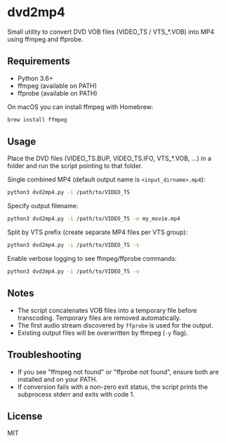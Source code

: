 # dvd2mp4

Small utility to convert DVD VOB files (VIDEO_TS / VTS_*.VOB) into MP4 using
ffmpeg and ffprobe.

## Requirements

- Python 3.6+
- ffmpeg (available on PATH)
- ffprobe (available on PATH)

On macOS you can install ffmpeg with Homebrew:

```bash
brew install ffmpeg
```

## Usage

Place the DVD files (VIDEO_TS.BUP, VIDEO_TS.IFO, VTS_*.VOB, ...) in a
folder and run the script pointing to that folder.

Single combined MP4 (default output name is `<input_dirname>.mp4`):

```bash
python3 dvd2mp4.py -i /path/to/VIDEO_TS
```

Specify output filename:

```bash
python3 dvd2mp4.py -i /path/to/VIDEO_TS -o my_movie.mp4
```

Split by VTS prefix (create separate MP4 files per VTS group):

```bash
python3 dvd2mp4.py -i /path/to/VIDEO_TS -s
```

Enable verbose logging to see ffmpeg/ffprobe commands:

```bash
python3 dvd2mp4.py -i /path/to/VIDEO_TS -v
```

## Notes

- The script concatenates VOB files into a temporary file before
  transcoding. Temporary files are removed automatically.
- The first audio stream discovered by `ffprobe` is used for the output.
- Existing output files will be overwritten by ffmpeg (`-y` flag).

## Troubleshooting

- If you see "ffmpeg not found" or "ffprobe not found", ensure both are
  installed and on your PATH.
- If conversion fails with a non-zero exit status, the script prints the
  subprocess stderr and exits with code 1.

## License

MIT
